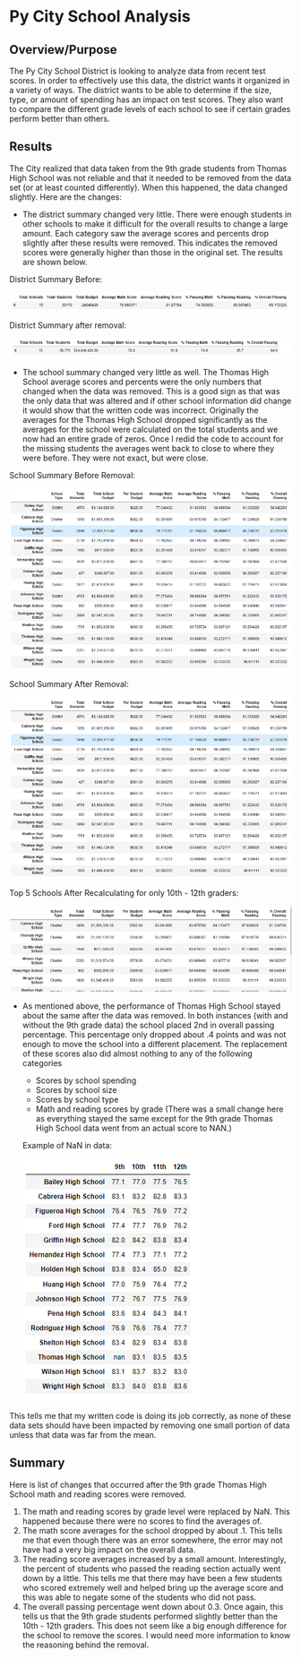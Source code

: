 # Py City School Analysis

## Overview/Purpose
The Py City School District is looking to analyze data from recent test scores.  In order to effectively use this data, the district wants it organized in a variety of ways.  The district wants to be able to determine if the size, type, or amount of spending has an impact on test scores.  They also want to compare the different grade levels of each school to see if certain grades perform better than others.

## Results
The City realized that data taken from the 9th grade students from Thomas High School was not reliable and that it needed to be removed from the data set (or at least counted differently).  When this happened, the data changed slightly.  Here are the changes:

- The district summary changed very little.  There were enough students in other schools to make it difficult for the overall results to change a large amount.  Each category saw the average scores and percents drop slightly after these results were removed.  This indicates the removed scores were generally higher than those in the original set.  The results are shown below.

District Summary Before:

![District-Summary-Module.png](District-Summary-Module.png)

District Summary after removal:

![District-Summary-Challenge.png](District-Summary-Challenge.png)

- The school summary changed very little as well.  The Thomas High School average scores and percents were the only numbers that changed when the data was removed.  This is a good sign as that was the only data that was altered and if other school information did change it would show that the written code was incorrect.  Originally the averages for the Thomas High School dropped significantly as the averages for the school were calculated on the total students and we now had an entire grade of zeros.  Once I redid the code to account for the missing students the averages went back to close to where they were before.  They were not exact, but were close.

School Summary Before Removal:

![School-Summary-Module.png](School-Summary-Module.png)

School Summary After Removal:

![School-Summary-Module.png](School-Summary-Module.png)

Top 5 Schools After Recalculating for only 10th - 12th graders:

![Top5-After_9th-Removed.png](Top5-After_9th-Removed.png)

- As mentioned above, the performance of Thomas High School stayed about the same after the data was removed.  In both instances (with and without the 9th grade data) the school placed 2nd in overall passing percentage.  This percentage only dropped about .4 points and was not enough to move the school into a different placement.
The replacement of these scores also did almost nothing to any of the following categories
    - Scores by school spending
    - Scores by school size
    - Scores by school type
    - Math and reading scores by grade (There was a small change here as everything stayed the same except for the 9th grade Thomas High School data went from an actual score to NAN.)
    
    Example of NaN in data:
    
    ![Grade-Level-Math-withNaN.png](Grade-Level-Math-withNaN.png)
    
This tells me that my written code is doing its job correctly, as none of these data sets should have been impacted by removing one small portion of data unless that data was far from the mean.

## Summary
Here is list of changes that occurred after the 9th grade Thomas High School math and reading scores were removed.

1. The math and reading scores by grade level were replaced by NaN.  This happened because there were no scores to find the averages of.
2. The math score averages for the school dropped by about .1.  This tells me that even though there was an error somewhere, the error may not have had a very big impact on the overall data.
3. The reading score averages increased by a small amount.  Interestingly, the percent of students who passed the reading section actually went down by a little.  This tells me that there may have been a few students who scored extremely well and helped bring up the average score and this was able to negate some of the students who did not pass.
4. The overall passing percentage went down about 0.3.  Once again, this tells us that the 9th grade students performed slightly better than the 10th - 12th graders.  This does not seem like a big enough difference for the school to remove the scores.  I would need more information to know the reasoning behind the removal.
